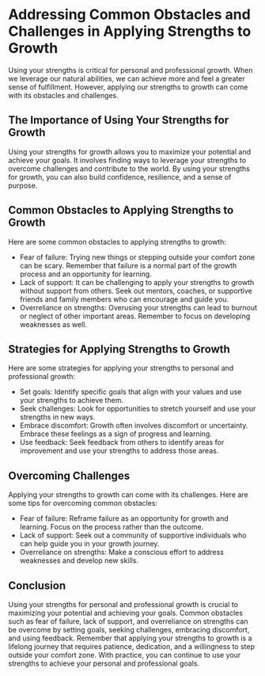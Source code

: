 Addressing Common Obstacles and Challenges in Applying Strengths to Growth
================================================================================================================================================

Using your strengths is critical for personal and professional growth. When we leverage our natural abilities, we can achieve more and feel a greater sense of fulfillment. However, applying our strengths to growth can come with its obstacles and challenges.

The Importance of Using Your Strengths for Growth
-------------------------------------------------

Using your strengths for growth allows you to maximize your potential and achieve your goals. It involves finding ways to leverage your strengths to overcome challenges and contribute to the world. By using your strengths for growth, you can also build confidence, resilience, and a sense of purpose.

Common Obstacles to Applying Strengths to Growth
------------------------------------------------

Here are some common obstacles to applying strengths to growth:

* Fear of failure: Trying new things or stepping outside your comfort zone can be scary. Remember that failure is a normal part of the growth process and an opportunity for learning.
* Lack of support: It can be challenging to apply your strengths to growth without support from others. Seek out mentors, coaches, or supportive friends and family members who can encourage and guide you.
* Overreliance on strengths: Overusing your strengths can lead to burnout or neglect of other important areas. Remember to focus on developing weaknesses as well.

Strategies for Applying Strengths to Growth
-------------------------------------------

Here are some strategies for applying your strengths to personal and professional growth:

* Set goals: Identify specific goals that align with your values and use your strengths to achieve them.
* Seek challenges: Look for opportunities to stretch yourself and use your strengths in new ways.
* Embrace discomfort: Growth often involves discomfort or uncertainty. Embrace these feelings as a sign of progress and learning.
* Use feedback: Seek feedback from others to identify areas for improvement and use your strengths to address those areas.

Overcoming Challenges
---------------------

Applying your strengths to growth can come with its challenges. Here are some tips for overcoming common obstacles:

* Fear of failure: Reframe failure as an opportunity for growth and learning. Focus on the process rather than the outcome.
* Lack of support: Seek out a community of supportive individuals who can help guide you in your growth journey.
* Overreliance on strengths: Make a conscious effort to address weaknesses and develop new skills.

Conclusion
----------

Using your strengths for personal and professional growth is crucial to maximizing your potential and achieving your goals. Common obstacles such as fear of failure, lack of support, and overreliance on strengths can be overcome by setting goals, seeking challenges, embracing discomfort, and using feedback. Remember that applying your strengths to growth is a lifelong journey that requires patience, dedication, and a willingness to step outside your comfort zone. With practice, you can continue to use your strengths to achieve your personal and professional goals.
